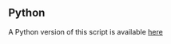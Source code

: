 
## Python
A Python version of this script is available [here](https://github.com/AlexPietrow/COCO)
